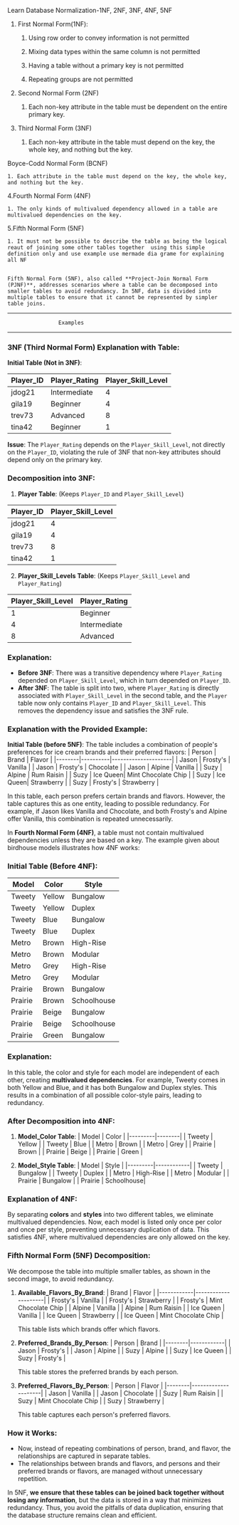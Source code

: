 Learn Database Normalization-1NF, 2NF, 3NF, 4NF, 5NF
1. First Normal Form(1NF):
    1. Using row order to convey information is not permitted

    2. Mixing data types within the same column is not permitted

    3. Having a table without a primary key is not permitted

    4. Repeating groups are not permitted

2. Second Normal Form (2NF)
    1. Each non-key attribute in the table must be dependent on the entire primary key.

3. Third Normal Form (3NF)

    1. Each non-key attribute in the table must depend on the key, the whole key, and nothing but the key.

Boyce-Codd Normal Form (BCNF)

    1. Each attribute in the table must depend on the key, the whole key, and nothing but the key.

4.Fourth Normal Form (4NF)

    1. The only kinds of multivalued dependency allowed in a table are multivalued dependencies on the key.

5.Fifth Normal Form (5NF)

    1. It must not be possible to describe the table as being the logical reaut of joining some other tables together  using this simple definition only and use example use mermade dia grame for explaining all NF 


    Fifth Normal Form (5NF), also called **Project-Join Normal Form (PJNF)**, addresses scenarios where a table can be decomposed into smaller tables to avoid redundancy. In 5NF, data is divided into multiple tables to ensure that it cannot be represented by simpler table joins.

---
                    Examples 
---

### 3NF (Third Normal Form) Explanation with Table:

**Initial Table (Not in 3NF)**:

| Player_ID | Player_Rating | Player_Skill_Level |
|-----------|---------------|--------------------|
| jdog21    | Intermediate  | 4                  |
| gila19    | Beginner      | 4                  |
| trev73    | Advanced      | 8                  |
| tina42    | Beginner      | 1                  |

**Issue**: The `Player_Rating` depends on the `Player_Skill_Level`, not directly on the `Player_ID`, violating the rule of 3NF that non-key attributes should depend only on the primary key.

### Decomposition into 3NF:

1. **Player Table**: (Keeps `Player_ID` and `Player_Skill_Level`)

| Player_ID | Player_Skill_Level |
|-----------|--------------------|
| jdog21    | 4                  |
| gila19    | 4                  |
| trev73    | 8                  |
| tina42    | 1                  |

2. **Player_Skill_Levels Table**: (Keeps `Player_Skill_Level` and `Player_Rating`)

| Player_Skill_Level | Player_Rating |
|--------------------|---------------|
| 1                  | Beginner      |
| 4                  | Intermediate  |
| 8                  | Advanced      |

### Explanation:
- **Before 3NF**: There was a transitive dependency where `Player_Rating` depended on `Player_Skill_Level`, which in turn depended on `Player_ID`.
- **After 3NF**: The table is split into two, where `Player_Rating` is directly associated with `Player_Skill_Level` in the second table, and the `Player` table now only contains `Player_ID` and `Player_Skill_Level`. This removes the dependency issue and satisfies the 3NF rule.

### Explanation with the Provided Example:

**Initial Table (before 5NF)**:
The table includes a combination of people's preferences for ice cream brands and their preferred flavors:
| Person | Brand    | Flavor              |
|--------|----------|---------------------|
| Jason  | Frosty's | Vanilla              |
| Jason  | Frosty's | Chocolate            |
| Jason  | Alpine   | Vanilla              |
| Suzy   | Alpine   | Rum Raisin           |
| Suzy   | Ice Queen| Mint Chocolate Chip  |
| Suzy   | Ice Queen| Strawberry           |
| Suzy   | Frosty's | Strawberry           |

In this table, each person prefers certain brands and flavors. However, the table captures this as one entity, leading to possible redundancy. For example, if Jason likes Vanilla and Chocolate, and both Frosty's and Alpine offer Vanilla, this combination is repeated unnecessarily.


In **Fourth Normal Form (4NF)**, a table must not contain multivalued dependencies unless they are based on a key. The example given about birdhouse models illustrates how 4NF works:

### **Initial Table (Before 4NF)**:
| Model   | Color  | Style      |
|---------|--------|------------|
| Tweety  | Yellow | Bungalow   |
| Tweety  | Yellow | Duplex     |
| Tweety  | Blue   | Bungalow   |
| Tweety  | Blue   | Duplex     |
| Metro   | Brown  | High-Rise  |
| Metro   | Brown  | Modular    |
| Metro   | Grey   | High-Rise  |
| Metro   | Grey   | Modular    |
| Prairie | Brown  | Bungalow   |
| Prairie | Brown  | Schoolhouse|
| Prairie | Beige  | Bungalow   |
| Prairie | Beige  | Schoolhouse|
| Prairie | Green  | Bungalow   |

### **Explanation**:
In this table, the color and style for each model are independent of each other, creating **multivalued dependencies**. For example, Tweety comes in both Yellow and Blue, and it has both Bungalow and Duplex styles. This results in a combination of all possible color-style pairs, leading to redundancy.

### **After Decomposition into 4NF**:

1. **Model_Color Table**:
   | Model   | Color  |
   |---------|--------|
   | Tweety  | Yellow |
   | Tweety  | Blue   |
   | Metro   | Brown  |
   | Metro   | Grey   |
   | Prairie | Brown  |
   | Prairie | Beige  |
   | Prairie | Green  |

2. **Model_Style Table**:
   | Model   | Style      |
   |---------|------------|
   | Tweety  | Bungalow   |
   | Tweety  | Duplex     |
   | Metro   | High-Rise  |
   | Metro   | Modular    |
   | Prairie | Bungalow   |
   | Prairie | Schoolhouse|

### **Explanation of 4NF**:
By separating **colors** and **styles** into two different tables, we eliminate multivalued dependencies. Now, each model is listed only once per color and once per style, preventing unnecessary duplication of data. This satisfies 4NF, where multivalued dependencies are only allowed on the key.

### **Fifth Normal Form (5NF) Decomposition**:

We decompose the table into multiple smaller tables, as shown in the second image, to avoid redundancy.

1. **Available_Flavors_By_Brand**:
   | Brand      | Flavor              |
   |------------|---------------------|
   | Frosty's   | Vanilla              |
   | Frosty's   | Strawberry           |
   | Frosty's   | Mint Chocolate Chip  |
   | Alpine     | Vanilla              |
   | Alpine     | Rum Raisin           |
   | Ice Queen  | Vanilla              |
   | Ice Queen  | Strawberry           |
   | Ice Queen  | Mint Chocolate Chip  |

   This table lists which brands offer which flavors.

2. **Preferred_Brands_By_Person**:
   | Person | Brand      |
   |--------|------------|
   | Jason  | Frosty's   |
   | Jason  | Alpine     |
   | Suzy   | Alpine     |
   | Suzy   | Ice Queen  |
   | Suzy   | Frosty's   |

   This table stores the preferred brands by each person.

3. **Preferred_Flavors_By_Person**:
   | Person | Flavor              |
   |--------|---------------------|
   | Jason  | Vanilla              |
   | Jason  | Chocolate            |
   | Suzy   | Rum Raisin           |
   | Suzy   | Mint Chocolate Chip  |
   | Suzy   | Strawberry           |

   This table captures each person's preferred flavors.

### **How it Works**:
- Now, instead of repeating combinations of person, brand, and flavor, the relationships are captured in separate tables. 
- The relationships between brands and flavors, and persons and their preferred brands or flavors, are managed without unnecessary repetition.

In 5NF, **we ensure that these tables can be joined back together without losing any information**, but the data is stored in a way that minimizes redundancy. Thus, you avoid the pitfalls of data duplication, ensuring that the database structure remains clean and efficient.

